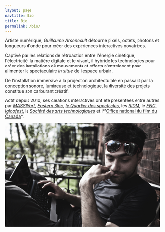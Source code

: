 ```yaml
---
layout: page
navtitle: Bio
title: Bio
permalink: /bio/
---
```

Artiste numérique, *Guillaume Arseneault* détourne pixels, octets, photons et longueurs d'onde pour créer des expériences interactives novatrices.

Captivé par les relations de rétroaction entre l'énergie cinétique, l'électricité, la matière digitale et le vivant, il hybride les technologies pour créer des installations où mouvements et efforts s'entrelacent pour alimenter le spectaculaire *in situe* de l'espace urbain.

De l’installation immersive à la projection architecturale en passant par la conception sonore, lumineuse et technologique, la diversité des projets constitue son carburant créatif.

Actif depuis 2010,  ses créations interactives ont été présentées entre autres par *[MASSIVart](http://massivart.ca)*,  *[Eastern Bloc](http://www.easternbloc.ca)*, *[le Quartier des spectacles](http://www.quartierdesspectacles.com/fr/)*, les *[RIDM](http://www.ridm.qc.ca/fr)*, le *[FNC](http://www.nouveaucinema.ca/#/)*, *[Igloofest](http://igloofest.ca)*, la *[Société des arts technologiques](http://sat.qc.ca)* et l*'[Office national du film du Canada](https://www.onf.ca)*.

![](../assets/img/gllmPatio.jpg)
